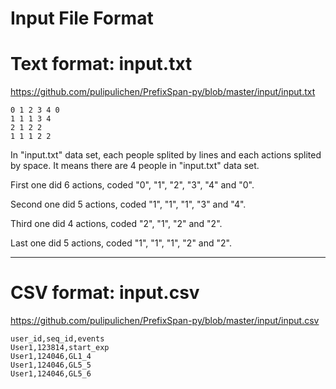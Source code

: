 Input File Format
====

# Text format: input.txt
https://github.com/pulipulichen/PrefixSpan-py/blob/master/input/input.txt

````
0 1 2 3 4 0
1 1 1 3 4
2 1 2 2
1 1 1 2 2
````

In "input.txt" data set, each people splited by lines and each actions splited by space. It means there are 4 people in "input.txt" data set.

First one did 6 actions, coded "0", "1", "2", "3", "4" and "0".

Second one did 5 actions, coded "1", "1", "1", "3" and "4".

Third one did 4 actions, coded "2", "1", "2" and "2".

Last one did 5 actions, coded "1", "1", "1", "2" and "2".

-----

# CSV format: input.csv

https://github.com/pulipulichen/PrefixSpan-py/blob/master/input/input.csv

````
user_id,seq_id,events
User1,123814,start_exp
User1,124046,GL1_4
User1,124046,GL5_5
User1,124046,GL5_6
````